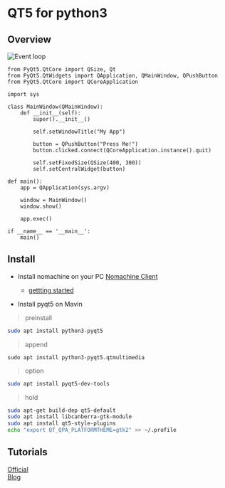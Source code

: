 # QT5 for python3

## Overview
![Event loop](https://www.pythonguis.com/tutorials/pyqt6-creating-your-first-window/event-loop.png)

```python3
from PyQt5.QtCore import QSize, Qt
from PyQt5.QtWidgets import QApplication, QMainWindow, QPushButton
from PyQt5.QtCore import QCoreApplication

import sys

class MainWindow(QMainWindow):
    def __init__(self):
        super().__init__()

        self.setWindowTitle("My App")
        
        button = QPushButton("Press Me!")
        button.clicked.connect(QCoreApplication.instance().quit)

        self.setFixedSize(QSize(400, 300))
        self.setCentralWidget(button)

def main():
    app = QApplication(sys.argv)

    window = MainWindow()
    window.show()

    app.exec()

if __name__ == '__main__':
    main()    
```

## Install
- Install nomachine on your PC
[Nomachine Client](https://www.nomachine.com/)

  - [gettting started](https://www.nomachine.com/getting-started-with-nomachine)

- Install pyqt5 on Mavin
> preinstall
```sh
sudo apt install python3-pyqt5
```
> append
```
sudo apt install python3-pyqt5.qtmultimedia
```

> option
```sh
sudo apt install pyqt5-dev-tools
```
> hold
```sh
sudo apt-get build-dep qt5-default
sudo apt install libcanberra-gtk-module
sudo apt install qt5-style-plugins 
echo "export QT_QPA_PLATFORMTHEME=gtk2" >> ~/.profile
```

## Tutorials
[Official](https://doc.qt.io/qtforpython-6/tutorials/index.html#)  
[Blog](https://wikidocs.net/21923)
